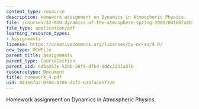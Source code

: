 ```yaml
---
content_type: resource
description: Homework assignment on Dynamics in Atmospheric Physics.
file: /courses/12-810-dynamics-of-the-atmosphere-spring-2008/04166fa20704878ed1f263bfac85f326_homework_4.pdf
file_type: application/pdf
learning_resource_types:
- Assignments
license: https://creativecommons.org/licenses/by-nc-sa/4.0/
ocw_type: OCWFile
parent_title: Assignments
parent_type: CourseSection
parent_uid: ddba357e-52bb-26f4-d7b4-dddc2211a37b
resourcetype: Document
title: homework_4.pdf
uid: 04166fa2-0704-878e-d1f2-63bfac85f326
---
```

Homework assignment on Dynamics in Atmospheric Physics.